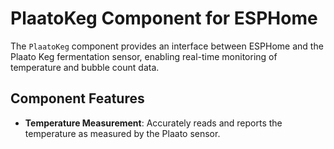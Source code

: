 # PlaatoKeg Component for ESPHome

The `PlaatoKeg` component provides an interface between ESPHome and the Plaato Keg fermentation sensor, enabling real-time monitoring of temperature and bubble count data.

## Component Features

- **Temperature Measurement**: Accurately reads and reports the temperature as measured by the Plaato sensor.
